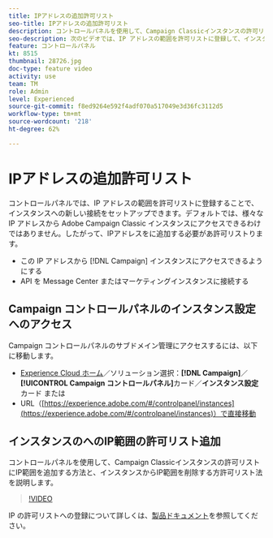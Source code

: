```yaml
---
title: IPアドレスの追加許可リスト
seo-title: IPアドレスの追加許可リスト
description: コントロールパネルを使用して、Campaign Classicインスタンスの許可リストにIP範囲を追加する方法と、インスタンスからIP範囲を削除する方許可リスト法を説明します。
seo-description: 次のビデオでは、IP アドレスの範囲を許可リストに登録して、インスタンスへの新しい接続をセットアップする方法を説明しています。
feature: コントロールパネル
kt: 8515
thumbnail: 28726.jpg
doc-type: feature video
activity: use
team: TM
role: Admin
level: Experienced
source-git-commit: f8ed9264e592f4adf070a517049e3d36fc3112d5
workflow-type: tm+mt
source-wordcount: '218'
ht-degree: 62%

---
```


# IPアドレスの追加許可リスト

コントロールパネルでは、IP アドレスの範囲を許可リストに登録することで、インスタンスへの新しい接続をセットアップできます。デフォルトでは、様々な IP アドレスから Adobe Campaign Classic インスタンスにアクセスできるわけではありません。したがって、IPアドレスをに追加する必要があ許可リストります。

* この IP アドレスから [!DNL Campaign] インスタンスにアクセスできるようにする
* API を Message Center またはマーケティングインスタンスに接続する

## Campaign コントロールパネルのインスタンス設定へのアクセス

Campaign コントロールパネルのサブドメイン管理にアクセスするには、以下に移動します。

* [Experience Cloud ホーム](https://experience.adobe.com/#/home)／ソリューション選択：**[!DNL Campaign]**／**[!UICONTROL Campaign コントロールパネル]**&#x200B;カード／**インスタンス設定**カード
または
* URL（[https://experience.adobe.com/#/controlpanel/instances](https://experience.adobe.com/#/controlpanel/instances)）で直接移動

## インスタンスのへのIP範囲の許可リスト追加

コントロールパネルを使用して、Campaign Classicインスタンスの許可リストにIP範囲を追加する方法と、インスタンスからIP範囲を削除する方許可リスト法を説明します。

>[!VIDEO](https://video.tv.adobe.com/v/28726?quality=12)

IP の許可リストへの登録について詳しくは、[製品ドキュメント](https://experienceleague.adobe.com/docs/control-panel/using/sftp-management/ip-range-allow-listing.html?lang=ja)を参照してください。
